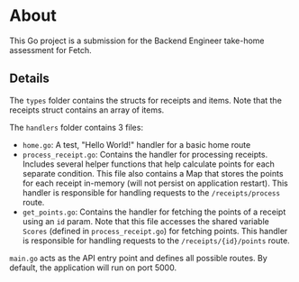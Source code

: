 # About
This Go project is a submission for the Backend Engineer take-home assessment for Fetch.

## Details
The ```types``` folder contains the structs for receipts and items. Note that the receipts struct contains an array of items. 

The ```handlers``` folder contains 3 files:
- ```home.go```: A test, "Hello World!" handler for a basic home route
- ```process_receipt.go```: Contains the handler for processing receipts. Includes several helper functions that help calculate points for each separate condition. This file also contains a Map that stores the points for each receipt in-memory (will not persist on application restart). This handler is responsible for handling requests to the ```/receipts/process``` route.
- ```get_points.go```: Contains the handler for fetching the points of a receipt using an ```id``` param. Note that this file accesses the shared variable ```Scores``` (defined in ```process_receipt.go```) for fetching points. This handler is responsible for handling requests to the ```/receipts/{id}/points``` route.

```main.go``` acts as the API entry point and defines all possible routes. By default, the application will run on port 5000.